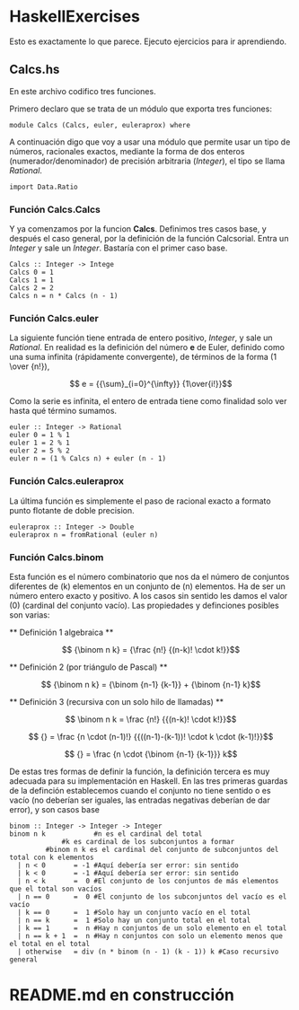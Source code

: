 # HaskellExercises

Esto es exactamente lo que parece. Ejecuto ejercicios 
para ir aprendiendo.

## Calcs.hs

En este archivo codifico tres funciones.

Primero declaro que se trata de un módulo que exporta
tres funciones:

	module Calcs (Calcs, euler, euleraprox) where

A continuación digo que voy a usar una módulo que
permite usar un tipo de números, racionales exactos,
mediante la forma de dos enteros (numerador/denominador)
de precisión arbitraria (*Integer*), el tipo se llama
*Rational*.

    import Data.Ratio

### Función **Calcs.Calcs**

Y ya comenzamos por la funcion **Calcs**. Definimos 
tres casos base, y después el caso general, por la 
definición de la función Calcsorial. Entra un *Integer*
y sale un *Integer*. Bastaría con el primer caso base.

    Calcs :: Integer -> Intege
    Calcs 0 = 1
    Calcs 1 = 1
    Calcs 2 = 2
    Calcs n = n * Calcs (n - 1)

### Función **Calcs.euler**

La siguiente función tiene entrada de entero positivo,
*Integer*, y sale un *Rational*. En realidad es la
definición del número **e** de Euler, definido como
una suma infinita (rápidamente convergente), de
términos de la forma \(1 \over {n!}\),

```math
    e = {{\sum}_{i=0}^{\infty}} {1\over{i!}}
```

Como la serie es infinita, el entero de entrada tiene
como finalidad solo ver hasta qué término sumamos.

    euler :: Integer -> Rational
    euler 0 = 1 % 1
    euler 1 = 2 % 1
    euler 2 = 5 % 2
    euler n = (1 % Calcs n) + euler (n - 1)

### Función **Calcs.euleraprox**

La última función es simplemente el paso de
racional exacto a formato punto flotante de
doble precision.

    euleraprox :: Integer -> Double
    euleraprox n = fromRational (euler n)

### Función **Calcs.binom**

Esta función es el número combinatorio que nos da 
el número de conjuntos diferentes de \(k\) elementos 
en un conjunto de \(n\) elementos.
Ha de ser un número entero exacto y positivo. A los 
casos sin sentido les damos el valor \(0\) (cardinal 
del conjunto vacío). Las propiedades y definciones 
posibles son varias:

** Definición 1 algebraica **
```math
    {\binom n k} = {\frac {n!} {(n-k)! \cdot k!}}
```
** Definición 2 (por triángulo de Pascal) **
```math
    {\binom n k} = {\binom {n-1} {k-1}} + {\binom {n-1} k}
```
** Definición 3 (recursiva con un solo hilo de llamadas) **
```math
	\binom n k = \frac {n!} {{(n-k)! \cdot k!}}
```
```math
	{} =  \frac {n \cdot (n-1)!} {{((n-1)-(k-1))! \cdot k \cdot (k-1)!}}
```
```math
	{} =  \frac {n \cdot {\binom {n-1} {k-1}}} k
```

De estas tres formas de definir la función, la definición tercera es muy adecuada para su implementación en Haskell.
En las tres primeras guardas de la definción establecemos cuando el conjunto no tiene sentido o es vacío (no deberían ser iguales, las entradas negativas deberían de dar error),
y son casos base

    binom :: Integer -> Integer -> Integer
    binom n k            #n es el cardinal del total 
    			 #k es cardinal de los subconjuntos a formar
			 #binom n k es el cardinal del conjunto de subconjuntos del total con k elementos
      | n < 0       = -1 #Aquí debería ser error: sin sentido
      | k < 0       = -1 #Aquí debería ser error: sin sentido
      | n < k       =  0 #El conjunto de los conjuntos de más elementos que el total son vacíos
      | n == 0      =  0 #El conjunto de los subconjuntos del vacío es el vacío
      | k == 0      =  1 #Solo hay un conjunto vacío en el total
      | n == k      =  1 #Solo hay un conjunto total en el total
      | k == 1      =  n #Hay n conjuntos de un solo elemento en el total
      | n == k + 1  =  n #Hay n conjuntos con solo un elemento menos que el total en el total
      | otherwise   = div (n * binom (n - 1) (k - 1)) k #Caso recursivo general


# README.md en construcción
